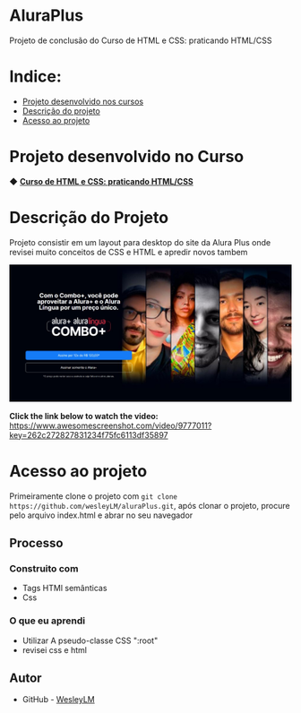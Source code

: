 # AluraPlus
Projeto de conclusão do Curso de
HTML e CSS: praticando HTML/CSS

# Indice:

* [Projeto desenvolvido nos cursos](#projeto-desenvolvido-no-curso)
* [Descrição do projeto](#descrição-do-projeto)
* [Acesso ao projeto](#acesso-ao-projeto)

# Projeto desenvolvido no Curso 

◆ [<strong>Curso de HTML e CSS: praticando HTML/CSS</strong>](https://cursos.alura.com.br/course/html-css-praticando-html-css) 

# Descrição do Projeto

Projeto consistir em um layout para desktop do site da Alura Plus onde revisei muito conceitos de CSS e HTML e apredir novos tambem 

![screenshot](https://github.com/wesleyLM/aluraPlus/blob/main/alura%20plus.png) 

<b>Click the link below to watch the video: </b>
 https://www.awesomescreenshot.com/video/9777011?key=262c272827831234f75fc6113df35897 
 
# Acesso ao projeto 

Primeiramente clone o projeto com `git clone https://github.com/wesleyLM/aluraPlus.git`, após clonar o projeto, procure pelo arquivo index.html e abrar no seu navegador 

## Processo

### Construito com

- Tags HTMl semânticas
- Css

### O que eu aprendi

- Utilizar A pseudo-classe CSS  ":root"
- revisei css e html
## Autor

- GitHub - [WesleyLM](https://github.com/wesleyLM)



